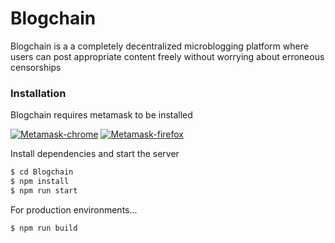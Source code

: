 # Blogchain

Blogchain is a a completely decentralized microblogging platform where users can post appropriate content freely without worrying about erroneous censorships

### Installation

Blogchain requires metamask to be installed

[![Metamask-chrome](https://camo.githubusercontent.com/338991dbe6ff951a4c3efc6fed7701bcf5ed782b/68747470733a2f2f697066732e696f2f697066732f516d50696e534a4b4659434d75544468343834644c6b3541763448705a527a425252314b507637544d3743425646)](https://chrome.google.com/webstore/detail/metamask/nkbihfbeogaeaoehlefnkodbefgpgknn?hl=en) [![Metamask-firefox](https://camo.githubusercontent.com/bf7f0b877552b45f698b91c8f37daeaaea862332/68747470733a2f2f697066732e696f2f697066732f516d53583434586f636b5169666d784538576465766b616136766171545874476448397439614857585a6b754a71)](https://addons.mozilla.org/en-US/firefox/addon/ether-metamask/)

Install dependencies and start the server

```sh
$ cd Blogchain
$ npm install
$ npm run start
```

For production environments…

```sh
$ npm run build
```